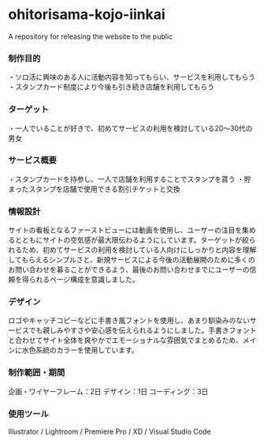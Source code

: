 # ohitorisama-kojo-iinkai
A repository for releasing the website to the public


### 制作目的
・ソロ活に興味のある人に活動内容を知ってもらい、サービスを利用してもらう
・スタンプカード制度により今後も引き続き店舗を利用してもらう

### ターゲット
・一人でいることが好きで、初めてサービスの利用を検討している20〜30代の男女

### サービス概要
・スタンプカードを持参し、一人で店舗を利用することでスタンプを貰う
・貯まったスタンプを店舗で使用できる割引チケットと交換

### 情報設計
サイトの看板となるファーストビューには動画を使用し、ユーザーの注目を集めるとともにサイトの空気感が最大限伝わるようにしています。ターゲットが絞られるため、初めてサービスの利用を検討している人向けにしっかりと内容を理解してもらえるシンプルさと、新規サービスによる今後の活動展開のために多くのお問い合わせを募ることができるよう、最後のお問い合わせまでにユーザーの信頼を得られるページ構成を意識しました。

### デザイン
ロゴやキャッチコピーなどに手書き風フォントを使用し、あまり馴染みのないサービスでも親しみやすさや安心感を伝えられるようにしました。手書きフォントと合わせてサイト全体を爽やかでエモーショナルな雰囲気でまとめるため、メインに水色系統のカラーを使用しています。

### 制作範囲・期間
企画・ワイヤーフレーム：2日
デザイン：1日
コーディング：3日

### 使用ツール
Illustrator / Lightroom / Premiere Pro / XD / Visual Studio Code
